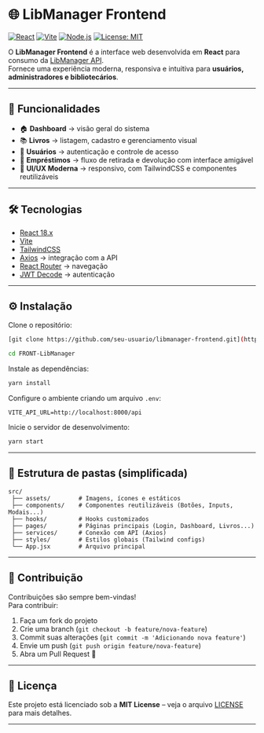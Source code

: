# 🌐 LibManager Frontend

[![React](https://img.shields.io/badge/React-18.x-61dafb?style=for-the-badge&logo=react&logoColor=white)](https://react.dev/)
[![Vite](https://img.shields.io/badge/Vite-5.x-646CFF?style=for-the-badge&logo=vite&logoColor=white)](https://vitejs.dev/)
[![Node.js](https://img.shields.io/badge/Node.js-20.x-339933?style=for-the-badge&logo=nodedotjs&logoColor=white)](https://nodejs.org/)
[![License: MIT](https://img.shields.io/badge/License-MIT-green?style=for-the-badge)](LICENSE)

O **LibManager Frontend** é a interface web desenvolvida em **React** para consumo da [LibManager API](../libmanager-api).  
Fornece uma experiência moderna, responsiva e intuitiva para **usuários, administradores e bibliotecários**.  

---

## 🚀 Funcionalidades
- 🏠 **Dashboard** → visão geral do sistema  
- 📚 **Livros** → listagem, cadastro e gerenciamento visual  
- 👥 **Usuários** → autenticação e controle de acesso  
- 🔄 **Empréstimos** → fluxo de retirada e devolução com interface amigável  
- 🎨 **UI/UX Moderna** → responsivo, com TailwindCSS e componentes reutilizáveis  

---

## 🛠️ Tecnologias
- [React 18.x](https://react.dev/)  
- [Vite](https://vitejs.dev/)  
- [TailwindCSS](https://tailwindcss.com/)  
- [Axios](https://axios-http.com/) → integração com a API  
- [React Router](https://reactrouter.com/) → navegação  
- [JWT Decode](https://www.npmjs.com/package/jwt-decode) → autenticação  

---

## ⚙️ Instalação

Clone o repositório:
```bash
[git clone https://github.com/seu-usuario/libmanager-frontend.git](https://github.com/FeJoestar18/FRONT-LibManager.git)
```

```bash
cd FRONT-LibManager
```

Instale as dependências:
```bash
yarn install
```

Configure o ambiente criando um arquivo `.env`:
```env
VITE_API_URL=http://localhost:8000/api
```

Inicie o servidor de desenvolvimento:
```bash
yarn start
```

---

## 📌 Estrutura de pastas (simplificada)
```
src/
 ├── assets/        # Imagens, ícones e estáticos
 ├── components/    # Componentes reutilizáveis (Botões, Inputs, Modais...)
 ├── hooks/         # Hooks customizados
 ├── pages/         # Páginas principais (Login, Dashboard, Livros...)
 ├── services/      # Conexão com API (Axios)
 ├── styles/        # Estilos globais (Tailwind configs)
 └── App.jsx        # Arquivo principal
```

---

## 🤝 Contribuição
Contribuições são sempre bem-vindas!  
Para contribuir:
1. Faça um fork do projeto  
2. Crie uma branch (`git checkout -b feature/nova-feature`)  
3. Commit suas alterações (`git commit -m 'Adicionando nova feature'`)  
4. Envie um push (`git push origin feature/nova-feature`)  
5. Abra um Pull Request 🎉  

---

## 📄 Licença
Este projeto está licenciado sob a **MIT License** – veja o arquivo [LICENSE](LICENSE) para mais detalhes.  

---
